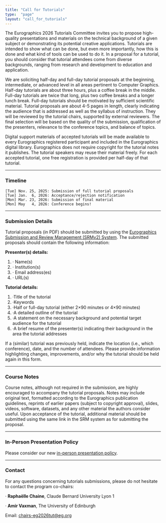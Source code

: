 ```yaml
---
title: "Call for Tutorials"
type:  "page"
layout: "call_for_tutorials"
---
```


The Eurographics 2026 Tutorials Committee invites you to propose high-quality presentations and materials on the technical background of a given subject or demonstrating its potential creative applications. Tutorials are intended to show what can be done, but even more importantly, how this is done and what kind of tools can be used to do it. In a proposal for a tutorial, you should consider that tutorial attendees come from diverse backgrounds, ranging from research and development to education and application.

We are soliciting half-day and full-day tutorial proposals at the beginning, intermediate, or advanced level in all areas pertinent to Computer Graphics. Half-day tutorials are about three hours, plus a coffee break in the middle. Full-day tutorials are twice that long, plus two coffee breaks and a longer lunch break. Full-day tutorials should be motivated by sufficient scientific material. Tutorial proposals are about 4-5 pages in length, clearly indicating the audience that is addressed as well as the syllabus of instruction. They will be reviewed by the tutorial chairs, supported by external reviewers. The final selection will be based on the quality of the submission, qualification of the presenters, relevance to the conference topics, and balance of topics.

Digital support materials of accepted tutorials will be made available to every Eurographics registered participant and included in the Eurographics digital library. Eurographics does not require copyright for the tutorial notes it publishes. The tutorial speakers may reuse their material freely. For each accepted tutorial, one free registration is provided per half-day of that tutorial.

---

### Timeline

``` 
[Tue] Nov. 25, 2025: Submission of full tutorial proposals
[Tue] Jan.  6, 2026: Acceptance/rejection notification
[Mon] Mar. 23, 2026: Submission of final material 
[Mon] May   4, 2026: Conference begins!
```

---

### Submission Details

Tutorial proposals (in PDF) should be submitted by using the [Eurographics Submission and Review Management (SRMv2) System](https://srmv2.eg.org/COMFy/Conference/EG_2026TUT). The submitted proposals should contain the following information:

**Presenter(s) details:**

1. · Name(s)
2. · Institution(s)
3. · Email address(es)
4. · URL(s)

**Tutorial details:**

1. ·Title of the tutorial
2. ·Keywords
3. ·Half or full-day tutorial (either 2×90 minutes or 4×90 minutes)
4. ·A detailed outline of the tutorial
5. ·A statement on the necessary background and potential target audience for the tutorial
6. ·A brief resume of the presenter(s) indicating their background in the area the tutorial addresses

If a (similar) tutorial was previously held, indicate the location (i.e., which conference), date, and the number of attendees. Please provide information highlighting changes, improvements, and/or why the tutorial should be held again in this form.

---

### Course Notes

Course notes, although not required in the submission, are highly encouraged to accompany the tutorial proposals. Notes may include original text, formatted according to the Eurographics publication guidelines, reprints of earlier papers (subject to copyright approval), slides, videos, software, datasets, and any other material the authors consider useful. Upon acceptance of the tutorial, additional material should be submitted using the same link in the SRM system as for submitting the proposal.

---

### In-Person Presentation Policy

Please consider our new [in-person presentation policy](https://eg2026.github.io/presentation_policy/#presentation_policy).

---

### Contact

For any questions concerning tutorials submissions, please do not hesitate to contact the program co-chairs:

· **Raphaëlle Chaine**, Claude Bernard University Lyon 1

· **Amir Vaxman**, The University of Edinburgh

Email: chairs-eg2026tut@eg.org
